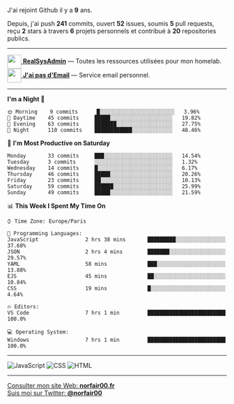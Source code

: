 J'ai rejoint Github il y a **9** ans.

Depuis, j'ai push **241** commits, ouvert **52** issues, soumis **5** pull requests, reçu **2** stars à travers **6** projets personnels et contribué à **20** repositories publics.

---

[<img src="https://avatars2.githubusercontent.com/u/64165263?s=96&v=4" width="32" height="32" align="center"> **RealSysAdmin**](https://github.com/realsysadmin-icu) — Toutes les ressources utilisées pour mon homelab.  
[<img src="https://avatars1.githubusercontent.com/u/65110091?s=96&v=4" width="32" height="32" align="center"> **J'ai pas d'Email**](https://github.com/jaipasdemail) — Service email personnel.  

---

<!--START_SECTION:waka-->
**I'm a Night 🦉** 

```text
🌞 Morning    9 commits      █░░░░░░░░░░░░░░░░░░░░░░░░   3.96% 
🌆 Daytime    45 commits     █████░░░░░░░░░░░░░░░░░░░░   19.82% 
🌃 Evening    63 commits     ███████░░░░░░░░░░░░░░░░░░   27.75% 
🌙 Night      110 commits    ████████████░░░░░░░░░░░░░   48.46%

```
📅 **I'm Most Productive on Saturday** 

```text
Monday       33 commits     ███░░░░░░░░░░░░░░░░░░░░░░   14.54% 
Tuesday      3 commits      ░░░░░░░░░░░░░░░░░░░░░░░░░   1.32% 
Wednesday    14 commits     █░░░░░░░░░░░░░░░░░░░░░░░░   6.17% 
Thursday     46 commits     █████░░░░░░░░░░░░░░░░░░░░   20.26% 
Friday       23 commits     ██░░░░░░░░░░░░░░░░░░░░░░░   10.13% 
Saturday     59 commits     ██████░░░░░░░░░░░░░░░░░░░   25.99% 
Sunday       49 commits     █████░░░░░░░░░░░░░░░░░░░░   21.59%

```


📊 **This Week I Spent My Time On** 

```text
⌚︎ Time Zone: Europe/Paris

💬 Programming Languages: 
JavaScript               2 hrs 38 mins       █████████░░░░░░░░░░░░░░░░   37.68% 
JSON                     2 hrs 4 mins        ███████░░░░░░░░░░░░░░░░░░   29.57% 
YAML                     58 mins             ███░░░░░░░░░░░░░░░░░░░░░░   13.88% 
EJS                      45 mins             ██░░░░░░░░░░░░░░░░░░░░░░░   10.84% 
CSS                      19 mins             █░░░░░░░░░░░░░░░░░░░░░░░░   4.64%

🔥 Editors: 
VS Code                  7 hrs 1 min         █████████████████████████   100.0%

💻 Operating System: 
Windows                  7 hrs 1 min         █████████████████████████   100.0%

```


<!--END_SECTION:waka-->

---

![JavaScript](https://img.shields.io/static/v1?style=for-the-badge&label=JavaScript&color=555&labelColor=%23f1e05a&message=67.7%25)
![CSS](https://img.shields.io/static/v1?style=for-the-badge&label=CSS&color=555&labelColor=%23563d7c&message=18.8%25)
![HTML](https://img.shields.io/static/v1?style=for-the-badge&label=HTML&color=555&labelColor=%23e34c26&message=13.4%25)

---

[Consulter mon site Web: **norfair00.fr**](https://norfair00.fr/)  
[Suis moi sur Twitter: **@norfair00**](https://twitter.com/norfair00)
